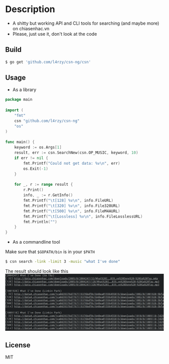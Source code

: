 # Description
* A shitty but working API and CLI tools for searching (and maybe more) on chiasenhac.vn
* Please, just use it, don't look at the code

## Build

```sh
$ go get 'github.com/l4rzy/csn-ng/csn'
```

## Usage
* As a library
```go
package main

import (
    "fmt"
    csn "github.com/l4rzy/csn-ng"
    "os"
)

func main() {
    keyword := os.Args[1]
    result, err := csn.SearchNew(csn.OP_MUSIC, keyword, 10)
    if err != nil {
        fmt.Printf("Could not get data: %v\n", err)
        os.Exit(-1)
    }

    for _, r := range result {
        r.Print()
        info, _ := r.GetInfo()
        fmt.Printf("\t[128] %v\n", info.FileURL)
        fmt.Printf("\t[320] %v\n", info.File320URL)
        fmt.Printf("\t[500] %v\n", info.FileM4AURL)
        fmt.Printf("\t[Lossless] %v\n", info.FileLosslessURL)
        fmt.Println("")
    }
}

```

* As a commandline tool

Make sure that `$GOPATH/bin` is in your `$PATH`
```sh
$ csn search -link -limit 3 -music "what I've done"
```
The result should look like this
![test](test.png)

## License
MIT
